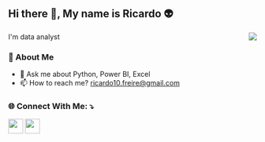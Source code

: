 ## Hi there 👋, My name is Ricardo :alien:
<img align='right' src="https://github-readme-stats.vercel.app/api?username=tirolezzo&theme=gotham&show_icons=true">

I'm data analyst

###  :boy: About Me

- 💬 Ask me about Python, Power BI, Excel
- 📫 How to reach me? ricardo10.freire@gmail.com

### :globe_with_meridians: Connect With Me: ⤵️
<p>
</p>
<a href="https://www.linkedin.com/in/ricardo-freire-959037161/" target="_blank"><img src="https://img.shields.io/badge/linkedin-%230077B5.svg?style=for-the-badge&logo=linkedin&logoColor=white" style="margin-bottom: 4px;" height="30px" target="_blank"></a> <a href="https://www.instagram.com/ricardo_freire15/" alt="Instagram">
  <img src="https://img.shields.io/badge/-Instagram-DF0174?style=flat-square&labelColor=DF0174&logo=instagram&logoColor=white&link=LINK-DO-SEU-INSTAGRAM" style="margin-bottom: 4px;" height="30px" target="_blank" /></a>
</p>  
